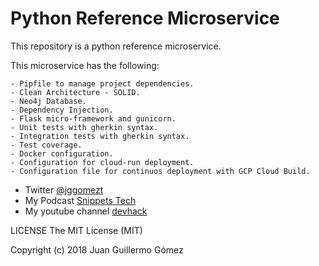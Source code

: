 # Python Reference Microservice

This repository is a python reference microservice.

This microservice has the following:

    - Pipfile to manage project dependencies.
    - Clean Architecture - SOLID.
    - Neo4j Database.
    - Dependency Injection.
    - Flask micro-framework and gunicorn.
    - Unit tests with gherkin syntax.
    - Integration tests with gherkin syntax.
    - Test coverage.
    - Docker configuration.
    - Configuration for cloud-run deployment.
    - Configuration file for continuos deployment with GCP Cloud Build.

- Twitter [@jggomezt](https://twitter.com/jggomezt)
- My Podcast [Snippets Tech](https://anchor.fm/jggomez)
- My youtube channel [devhack](https://www.youtube.com/devhack)

LICENSE
The MIT License (MIT)

Copyright (c) 2018 Juan Guillermo Gómez


